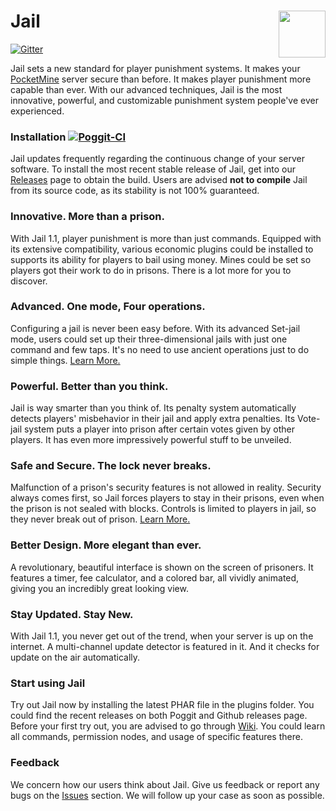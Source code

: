 # Jail <img src="https://github.com/hoyinm14mc/Jail/blob/master/resources/1651.png" width="75" height="75" align="right">

[![Gitter](https://badges.gitter.im/hoyinm14mc/Jail.svg)](https://gitter.im/hoyinm14mc/Jail?utm_source=badge&utm_medium=badge&utm_campaign=pr-badge)

Jail sets a new standard for player punishment systems. It makes your [PocketMine](https://github.com/pmmp/PocketMine-MP/) server secure than before. It makes player punishment more capable than ever. With our advanced techniques, Jail is the most innovative, powerful, and customizable punishment system people've ever experienced.

### Installation  [![Poggit-CI](https://poggit.pmmp.io/ci.shield/hoyinm14mc/Jail/Jail)](https://poggit.pmmp.io/p/Jail/)
Jail updates frequently regarding the continuous change of your server software. To install the most recent stable release of Jail, get into our [Releases](https://github.com/hoyinm14mc/Jail/releases/) page to obtain the build.
Users are advised **not to compile** Jail from its source code, as its stability is not 100% guaranteed.

### Innovative. More than a prison.
With Jail 1.1, player punishment is more than just commands. Equipped with its extensive compatibility, various economic plugins could be installed to supports its ability for players to bail using money. Mines could be set so players got their work to do in prisons. There is a lot more for you to discover.

### Advanced. One mode, Four operations.
Configuring a jail is never been easy before. With its advanced Set-jail mode, users could set up their three-dimensional jails with just one command and few taps. It's no need to use ancient operations just to do simple things.
[Learn More.](https://youtu.be/HR8XhOizd-c)

### Powerful. Better than you think.
Jail is way smarter than you think of. Its penalty system automatically detects players' misbehavior in their jail and apply extra penalties. Its Vote-jail system puts a player into prison after certain votes given by other players. It has even more impressively powerful stuff to be unveiled.

### Safe and Secure. The lock never breaks.
Malfunction of a prison's security features is not allowed in reality. Security always comes first, so Jail forces players to stay in their prisons, even when the prison is not sealed with blocks. Controls is limited to players in jail, so they never break out of prison.
[Learn More.](https://youtu.be/EtmXwf4Oivs)

### Better Design. More elegant than ever.
A revolutionary, beautiful interface is shown on the screen of prisoners. It features a timer, fee calculator, and a colored bar, all vividly animated, giving you an incredibly great looking view.

### Stay Updated. Stay New.
With Jail 1.1, you never get out of the trend, when your server is up on the internet. A multi-channel update detector is featured in it. And it checks for update on the air automatically.

### Start using Jail
Try out Jail now by installing the latest PHAR file in the plugins folder. You could find the recent releases on both Poggit and Github releases page.
Before your first try out, you are advised to go through [Wiki](https://github.com/hoyinm14mc/Jail/wiki). You could learn all commands, permission nodes, and usage of specific features there.

### Feedback
We concern how our users think about Jail. Give us feedback or report any bugs on the [Issues](https://github.com/hoyinm14mc/Jail/issues) section. We will follow up your case as soon as possible.
